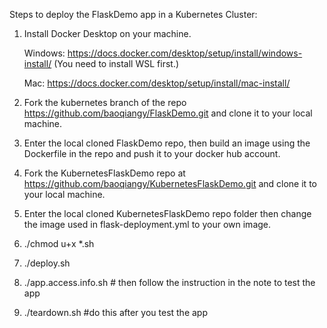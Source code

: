 Steps to deploy the FlaskDemo app in a Kubernetes Cluster:
1. Install Docker Desktop on your machine.
   
   Windows: https://docs.docker.com/desktop/setup/install/windows-install/     (You need to install WSL first.)

   Mac: https://docs.docker.com/desktop/setup/install/mac-install/ 
3. Fork the kubernetes branch of the repo https://github.com/baoqiangy/FlaskDemo.git and clone it to your local machine.
4. Enter the local cloned FlaskDemo repo, then build an image using the Dockerfile in the repo and push it to your docker hub account.
5. Fork the KubernetesFlaskDemo repo at https://github.com/baoqiangy/KubernetesFlaskDemo.git and clone it to your local machine.
6. Enter the local cloned KubernetesFlaskDemo repo folder then change the image used in flask-deployment.yml to your own image.
7. ./chmod u+x *.sh
8. ./deploy.sh
9. ./app.access.info.sh    # then follow the instruction in the note to test the app
10. ./teardown.sh     #do this after you test the app
